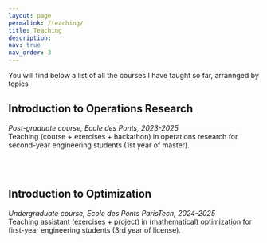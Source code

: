 ```yaml
---
layout: page
permalink: /teaching/
title: Teaching
description: 
nav: true
nav_order: 3
---
```


<!-- For now, this page is assumed to be a static description of your courses. You can convert it to a collection similar to `_projects/` so that you can have a dedicated page for each course. -->

<!-- Organize your courses by years, topics, or universities, however you like! -->

You will find below a list of all the courses I have taught so far, arrannged by topics

## Introduction to Operations Research  
_Post-graduate course, Ecole des Ponts, 2023-2025_  
Teaching (course + exercises + hackathon) in operations research for second-year engineering students (1st year of master).

<br/><br/>

## Introduction to Optimization
_Undergraduate course, Ecole des Ponts ParisTech, 2024-2025_  
Teaching assistant (exercises + project) in (mathematical) optimization for first-year engineering students (3rd year of license).
